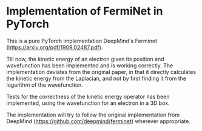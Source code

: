 # Implementation of FermiNet in PyTorch

This is a pure PyTorch implementation DeepMind's Ferminet (https://arxiv.org/pdf/1909.02487.pdf). 

Till now, the kinetic energy of an electron given its position and wavefunction has been implemented and is working correctly. The implementation deviates from the original paper, in that it directly calculates the kinetic energy from the Laplacian, and not by first finding it from the logarithm of the wavefunction.

Tests for the correctness of the kinetic energy operator has been implemented, using the wavefunction for an electron in a 3D box.

The implementation will try to follow the original implementation from DeepMind (https://github.com/deepmind/ferminet) wherever appropriate.